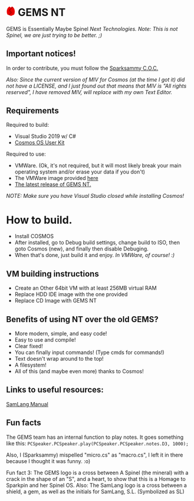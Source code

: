 # <img src="gems.png" alt="Logo" width="5%"/> GEMS NT
GEMS is Essentially Maybe Spinel *Next Technologies.*
*Note: This is not Spinel, we are just trying to be better. ;)*

## Important notices!

In order to contribute, you must follow the [Sparksammy C.O.C.](https://github.com/sparksammy/sparksammycoc)


*Also: Since the current version of MIV for Cosmos (at the time I got it) did not have a LICENSE, and I just found out that means that MIV is "All rights reserved", I have removed MIV, will replace with my own Text Editor.*

## Requirements

Required to build:
* Visual Studio 2019 w/ C#
* [Cosmos OS User Kit](https://github.com/CosmosOS/Cosmos/releases)

Required to use:
  * VMWare. (Ok, it's not required, but it will most likely break your main operating system and/or erase your data if you don't)
  * The VMWare image provided [here](https://github.com/sparksammy/GEMS-NT/releases/download/0.43aSR/Filesystem.vmdk)
  * [The latest release of GEMS NT.](https://github.com/sparksammy/GEMS-NT/releases/)

*NOTE: Make sure you have Visual Studio closed while installing Cosmos!*

# How to build.
* Install COSMOS
* After installed, go to Debug build settings, change build to ISO, then goto Cosmos (new), and finally then disable Debuging.
* When that's done, just build it and enjoy. *In VMWare, of course! :)*

## VM building instructions
* Create an Other 64bit VM with at least 256MB virtual RAM
* Replace HDD IDE image with the one provided
* Replace CD Image with GEMS NT

## Benefits of using NT over the old GEMS?
* More modern, simple, and easy code!
* Easy to use and compile!
* Clear fixed!
* You can finally input commands! (Type cmds for commands!)
* Text doesn't wrap around to the top!
* A filesystem!
* All of this (and maybe even more) thanks to Cosmos!

## Links to useful resources:
[SamLang Manual](https://github.com/sparksammy/GEMS-NT/blob/master/SAMLANG.md)

## Fun facts
The GEMS team has an internal function to play notes. It goes something like this:
``PCSpeaker.PCSpeaker.play(PCSpeaker.PCSpeaker.notes.D3, 1000);``

Also, I (Sparksammy) mispelled "micro.cs" as "macro.cs", I left it in there because I thought it was funny. :o) 

Fun fact 3: The GEMS logo is a cross between A Spinel (the mineral) with a crack in the shape of an "S", and a heart, to show that this is a Homage to Sparkpin and her Spinel OS. Also: The SamLang logo is a cross between a shield, a gem, as well as the initials for SamLang, S.L. (Symbolized as SL)
